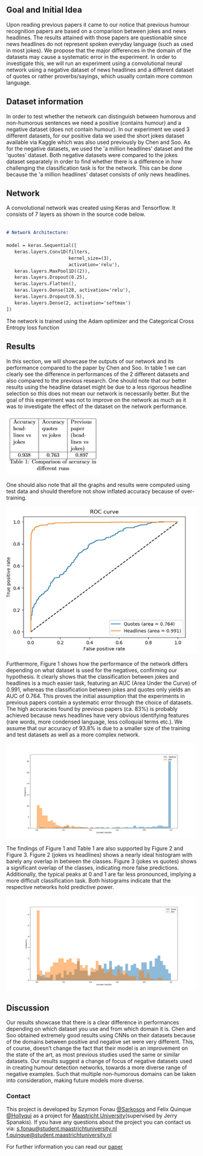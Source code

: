 ## Goal and Initial Idea

Upon reading previous papers it came to our notice that previous humour recognition papers are based on a comparison between jokes and news headlines. The results attained with those papers are questionable since news headlines do not represent spoken everyday language (such as used in most jokes). We propose that the major differences in the domain of the datasets may cause a systematic error in the experiment. In order to investigate this, we will run an experiment using a convolutional neural network using a negative dataset of news headlines and a different dataset of quotes or rather proverbs/sayings, which usually contain more common language. 

## Dataset information

In order to test whether the network can distinguish between humorous and non-humorous sentences we need a positive (contains humour) and a negative dataset (does not contain humour). In our experiment we used 3 different datasets, for our positive data we used the short jokes dataset available via Kaggle which was also used previously by Chen and Soo. As for the negative datasets, we used the 'a million headlines' dataset and the 'quotes' dataset.
Both negative datasets were compared to the jokes dataset separately in order to find whether there is a difference in how challenging the classification task is for the network. This can be done because the 'a million headlines' dataset consists of only news headlines.

## Network

A convolutional network was created using Keras and Tensorflow. It consists of 7 layers as shown in the source code below.

```markdown

# Network Architecture:

model = keras.Sequential([
   keras.layers.Conv1D(filters,
                       kernel_size=(3),
                       activation='relu'),
   keras.layers.MaxPool1D((2)),
   keras.layers.Dropout(0.25),
   keras.layers.Flatten(),
   keras.layers.Dense(128, activation='relu'),
   keras.layers.Dropout(0.5),
   keras.layers.Dense(2, activation='softmax')
])

```
The network is trained using the Adam optimizer and the Categorical Cross Entropy loss function

## Results
In this section, we will showcase the outputs of our network and its performance compared to the paper by Chen and Soo. In table 1 we can clearly see the difference in performances of the 2 different datasets and also compared to the previous research. One should note that our better results using the headline dataset might be due to a less rigorous headline selection so this does not mean our network is necessarily better. But the goal of this experiment was not to improve on the network as much as it was to investigate the effect of the dataset on the network performance.

![Table 1](image.png)

One should also note that all the graphs and results were computed using test data and should therefore not show inflated accuracy because of over-training.

![Figure 1: roc curve comparison jokes & headlines vs jokes & quotes](roc_curve_joke.jpeg)

Furthermore, Figure 1 shows how the performance of the network differs depending on what dataset is used for the negatives, confirming our hypothesis. It clearly shows that the classification between jokes and headlines is a much easier task, featuring an AUC (Area Under the Curve) of 0.991, whereas the classification between jokes and quotes only yields an AUC of 0.764. This proves the initial assumption that the experiments in previous papers contain a systematic error through the choice of datasets. The high accuracies found by previous papers (ca. 83\%) is probably achieved because news headlines have very obvious identifying features (rare words, more condensed language, less colloquial terms etc.). We assume that our accuracy of 93.8\% is due to a smaller size of the training and test datasets as well as a more complex network. 

![Figure 2: histogram jokes vs headlines](histogram_joke_headline.png)

The findings of Figure 1 and Table 1 are also supported by Figure 2 and Figure 3. Figure 2 (jokes vs headlines) shows a nearly ideal histogram with barely any overlap in between the classes. Figure 3 (jokes vs quotes) shows a significant overlap of the classes, indicating more false predictions. Additionally, the typical peaks at 0 and 1 are far less pronounced, implying a more difficult classification task. Both histograms indicate that the respective networks hold predictive power.

![Figure 3: histogram jokes vs quotes](histogram_joke_quote.png)

## Discussion

Our results showcase that there is a clear difference in performances depending on which dataset you use and from which domain it is. Chen and Soo obtained extremely good results using CNNs on their datasets because of the domains between positive and negative set were very different. This, of course, doesn’t change the fact that their model is an improvement on the state of the art, as most previous studies used the same or similar datasets. Our results suggest a change of focus of negative datasets used in creating humour detection networks, towards a more diverse range of negative examples. Such that multiple non-humorous domains can be taken into consideration, making future models more diverse. 


### Contact

This project is developed by Szymon Fonau [@Sarkosos](https://github.com/Sarkosos) and Felix Quinque [@Hollyqui](https://github.com/Hollyqui) as a project for [Maastricht University](maastrichtuniversity.nl)(supervised by Jerry Spanakis). If you have any questions about the project you can contact us via:
s.fonau@student.maastrichtuniversity.nl
f.quinque@student.maastrichtuniversity.nl

For further information you can read our [paper](Joke_Recognition_using_CNNs.pdf)
